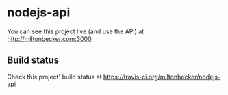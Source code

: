 # nodejs-api

You can see this project live (and use the API) at http://miltonbecker.com:3000

## Build status

Check this project' build status at https://travis-ci.org/miltonbecker/nodejs-api
